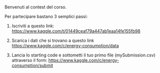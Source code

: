 Benvenuti al contest del corso.

Per partecipare bastano 3 semplici passi:

1) Iscriviti a questo link:
https://www.kaggle.com/t/01449ceaf79a447ab1eaa14fe155fb98

2) Scarica i dati che si trovano a questo link
https://www.kaggle.com/c/energy-consumption/data


3) Lancia lo starting code e sottometti il tuo primo file (mySubmission.csv) attraverso il form:
https://www.kaggle.com/c/energy-consumption/submit